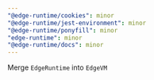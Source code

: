 ```yaml
---
"@edge-runtime/cookies": minor
"@edge-runtime/jest-environment": minor
"@edge-runtime/ponyfill": minor
"edge-runtime": minor
"@edge-runtime/docs": minor
---
```


Merge `EdgeRuntime` into `EdgeVM`
